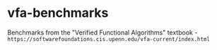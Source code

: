 # vfa-benchmarks
Benchmarks from the "Verified Functional Algorithms" textbook - `https://softwarefoundations.cis.upenn.edu/vfa-current/index.html`
